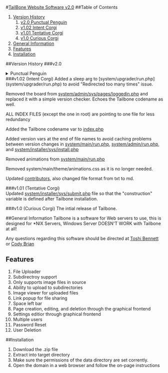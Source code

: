 #[TailBone Website Software v2.0](https://tailbone.gardenwolf.com/ "Tailbone's Official Website")
##Table of Contents
1. [Version History](#version-history)
	1. [v2.0 Punctual Penguin](#v20)
	2. [v1.02 Intent Corgi](#v102-intent-corgi)
	3. [v1.01 Tentative Corgi](#v101-tentative-corgi)
	4. [v1.0 Curious Corgi](#v10-curious-corgi)
2. [General Information](#general-information)
3. [Features](#features)
4. [Installation](#installation)

##Version History
###v2.0
<details>
	<summary>Punctual Penguin</summary>
[system/admin/run.php](system/admin/run.php)  
-Updated to use the new theme file.  
-Added MSGBanner.js script.  
-Added the version tags to prevent "bad cache".  
-Removed the strange page reg thing I did...  
-Fixed a session timeout issue.  
-New MSGBanner script.  

[system/admin/sys/editTheme.php](system/admin/sys/editTheme.php) - Updated to use the new theme file.

[system/admin/sys/pages/theme.php](system/admin/sys/pages/theme.php) - Updated to use the new theme file.

[system/main/theme/theme.php](system/main/theme/theme.php)
--REPLACES themeColours.scss.php thing...

[system/main/theme/animations.css](system/main/theme/animations.css)
--ADDED

[data/theme.php](data/theme.php)
--REPLACES colours.php

[system/jScipts/loading.js](system/jScipts/loading.js) - Removed MSGBanner parts.

[system/jScipts/MSGBanner.js](system/jScipts/MSGBanner.js)
--NEW: Contains the click to close and the timeout.

[system/main/run.php](system/main/run.php)  
-Updated to use the new theme file.  
-Updated to report 404 as a header.  
-Updated to make edit button direct to settings when a 404 has occurred.  
-Added the MSGBanner.js script.  
-Added the version tags to prevent "bad cache".  
-Fixed a session timeout issue.  
-New MSGBanner script.  
-Re-added the animations.  
-No longer requiring file. Only echoing its contents. (More secure and prevents scripts from running.)  

[system/installer/sys/install.php](system/installer/sys/install.php)  
-Updated to use the new theme file.  
-Added the version tags to prevent "bad cache".  

[system/jScripts/wysiwyg.php](system/jScripts/wysiwyg.php) - Updated to use the new theme file.

[system/installer/sys/sumbit.php](system/installer/sys/sumbit.php) - Fixed MSGBanner parameters.

[system/upgrader/run.php](system/upgrader/run.php) - Updated to edit data folder colours.php to theme.php.

[system/admin/sys/pages/file_manager.php](system/admin/sys/pages/file_manager.php) - Updated to the new theme stuffs.

[system/admin/sys/pages/pages.php](system/admin/sys/pages/pages.php) - Re-arranged the buttons.

system/admin/sys/pages/pages_*.php
--REMOVED

[system/admin/sys/pages/pages.php](system/admin/sys/pages/pages.php) - Updated to contain ALL pages data.

system/admin/sys/sys.pagereg.php
--REMOVED

[system/admin/sys/pages/users.php](system/admin/sys/pages/users.php) - Updated to use new theme var.

[system/admin/sys/*](system/admin/sys/) (excluding pages folder)  
-Updated to work with the new loggedin check.  
-Updated to use new MSGBanner.  

[index.php](index.php)  
-Added the new loggedin check.  
-Added getUsers() function.  

[system/admin/sys/pages/users.php](system/admin/sys/pages/users.php) - Now uses the userList function.

[system/admin/sys/pages/loggedin.php](system/admin/sys/pages/loggedin.php) -Added server admin email.

[system/main/theme/main.css](system/main/theme/main.css) -Fixed stretched images issue.

[system/admin/sys/pages/file_manager.php](system/admin/sys/pages/file_manager.php) - Viewer is no longer a pesky iframe. It is a proper image viewer this time.
</details>
###v1.02 (Intent Corgi)
Added a sleep arg to [system/upgrader/run.php](system/upgrader/run.php) to avoid "Redirected too many times" issue.

Removed the board from [system/admin/sys/pages/loggedin.php](system/admin/sys/pages/loggedin.php) and replaced it with a simple version checker.  Echoes the Tailbone codename as well.

ALL INDEX FILES (except the one in root) are pointing to one file for less redundancy

Added the Tailbone codename var to [index.php](index.php)

Added version vars at the end of file names to avoid caching problems between version changes in [system/main/run.php](system/main/run.php), [system/admin/run.php](system/admin/run.php), and [system/installer/sys/install.php](system/installer/sys/install.php)

Removed animations from [system/main/run.php](system/main/run.php)

Removed system/main/theme/animations.css as it is no longer needed.

Updated [contributors](contributors.md), also changed file format from txt to md.

###v1.01 (Tentative Corgi)  
Updated [system/installer/sys/submit.php](system/installer/sys/submit.php) file so that the "construction" variable is defined after Tailbone installation.

###v1.0 (Curious Corgi) 
The intial release of Tailbone.

##General Information
Tailbone is a software for Web servers to use, this is designed for \*NIX Servers,	 Windows Server DOESN'T WORK with Tailbone at all!
  
Any questions regarding this software should be directed at [Toshi Bennett](mailto:toshi@gardenwolf.com?Subject=Tailbone "Send an email to Toshi") or [Cody Brian](mailto:cody@gardenwolf.com?Subject=Tailbone "Send an email to Cody")


## Features
1. File Uploader
  1. Subdirectroy support
  2. Only supports image files in source
  3. Ability to upload to subdirectories
  4. Image viewer for uploaded files
  5. Link popup for file sharing
  6. Space left bar
2. Page creation, editing, and deletion through the graphical frontend
3. Settings editior through graphical frontend
4. Multiple users
  1. Password Reset
  2. User Deletion

##Installation
1. Download the .zip file
2. Extract into target directory
3. Make sure the permissions of the data directory are set corrently.
4. Open the domain in a web browser and follow the on-page instructions
